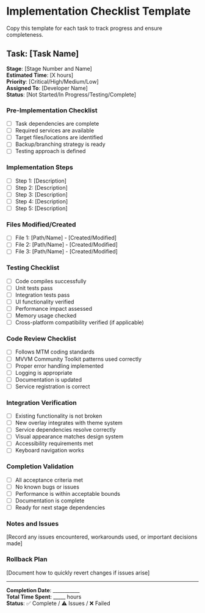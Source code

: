 # Implementation Checklist Template

Copy this template for each task to track progress and ensure completeness.

## Task: [Task Name]

**Stage**: [Stage Number and Name]  
**Estimated Time**: [X hours]  
**Priority**: [Critical/High/Medium/Low]  
**Assigned To**: [Developer Name]  
**Status**: [Not Started/In Progress/Testing/Complete]  

### **Pre-Implementation Checklist**
- [ ] Task dependencies are complete
- [ ] Required services are available
- [ ] Target files/locations are identified
- [ ] Backup/branching strategy is ready
- [ ] Testing approach is defined

### **Implementation Steps**
- [ ] Step 1: [Description]
- [ ] Step 2: [Description]
- [ ] Step 3: [Description]
- [ ] Step 4: [Description]
- [ ] Step 5: [Description]

### **Files Modified/Created**
- [ ] File 1: [Path/Name] - [Created/Modified]
- [ ] File 2: [Path/Name] - [Created/Modified]
- [ ] File 3: [Path/Name] - [Created/Modified]

### **Testing Checklist**
- [ ] Code compiles successfully
- [ ] Unit tests pass
- [ ] Integration tests pass
- [ ] UI functionality verified
- [ ] Performance impact assessed
- [ ] Memory usage checked
- [ ] Cross-platform compatibility verified (if applicable)

### **Code Review Checklist**
- [ ] Follows MTM coding standards
- [ ] MVVM Community Toolkit patterns used correctly
- [ ] Proper error handling implemented
- [ ] Logging is appropriate
- [ ] Documentation is updated
- [ ] Service registration is correct

### **Integration Verification**
- [ ] Existing functionality is not broken
- [ ] New overlay integrates with theme system
- [ ] Service dependencies resolve correctly
- [ ] Visual appearance matches design system
- [ ] Accessibility requirements met
- [ ] Keyboard navigation works

### **Completion Validation**
- [ ] All acceptance criteria met
- [ ] No known bugs or issues
- [ ] Performance is within acceptable bounds
- [ ] Documentation is complete
- [ ] Ready for next stage dependencies

### **Notes and Issues**
[Record any issues encountered, workarounds used, or important decisions made]

### **Rollback Plan**
[Document how to quickly revert changes if issues arise]

---

**Completion Date**: ___________  
**Total Time Spent**: _____ hours  
**Status**: ✅ Complete / ⚠️ Issues / ❌ Failed